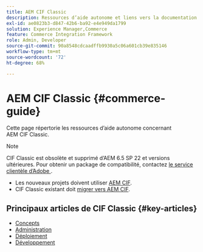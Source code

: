 ```yaml
---
title: AEM CIF Classic
description: Ressources d’aide autonome et liens vers la documentation d’Adobe Experience Manager CIF Classic.
exl-id: ae0823b3-d847-42b6-ba92-e4e949da1799
solution: Experience Manager,Commerce
feature: Commerce Integration Framework
role: Admin, Developer
source-git-commit: 90a8548cdcaadffb9930a5c06a601cb39e835146
workflow-type: tm+mt
source-wordcount: '72'
ht-degree: 68%

---
```



# AEM CIF Classic {#commerce-guide}

Cette page répertorie les ressources d’aide autonome concernant AEM CIF Classic.

>[!NOTE]
>
>CIF Classic est obsolète et supprimé d’AEM 6.5 SP 22 et versions ultérieures.  Pour obtenir un package de compatibilité, contactez [le service clientèle d’Adobe ](https://experienceleague.adobe.com/fr?support-solution=General#support).
>
>* Les nouveaux projets doivent utiliser [AEM CIF](/help/commerce/cif/introduction.md).
>* CIF Classic existant doit [migrer vers AEM CIF](/help/commerce/cif/migration.md).

## Principaux articles de CIF Classic {#key-articles}

* [Concepts](administering/concepts.md)
* [Administration](administering/generic.md)
* [Déploiement](deploying/ecommerce.md)
* [Développement](developing/ecommerce.md)
